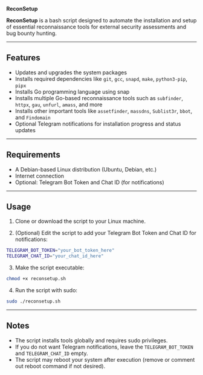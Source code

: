 **ReconSetup**





**ReconSetup** is a bash script designed to automate the installation and setup of essential reconnaissance tools for external security assessments and bug bounty hunting.

---

## Features

- Updates and upgrades the system packages
- Installs required dependencies like `git`, `gcc`, `snapd`, `make`, `python3-pip`, `pipx`
- Installs Go programming language using snap
- Installs multiple Go-based reconnaissance tools such as `subfinder`, `httpx`, `gau`, `unfurl`, `amass`, and more
- Installs other important tools like `assetfinder`, `massdns`, `Sublist3r`, `bbot`, and `Findomain`
- Optional Telegram notifications for installation progress and status updates

---

## Requirements

- A Debian-based Linux distribution (Ubuntu, Debian, etc.)
- Internet connection
- Optional: Telegram Bot Token and Chat ID (for notifications)

---

## Usage

1. Clone or download the script to your Linux machine.

2. (Optional) Edit the script to add your Telegram Bot Token and Chat ID for notifications:

```bash
TELEGRAM_BOT_TOKEN="your_bot_token_here"
TELEGRAM_CHAT_ID="your_chat_id_here"
````

3. Make the script executable:

```bash
chmod +x reconsetup.sh
```

4. Run the script with sudo:

```bash
sudo ./reconsetup.sh
```

---

## Notes

* The script installs tools globally and requires sudo privileges.
* If you do not want Telegram notifications, leave the `TELEGRAM_BOT_TOKEN` and `TELEGRAM_CHAT_ID` empty.
* The script may reboot your system after execution (remove or comment out reboot command if not desired).

